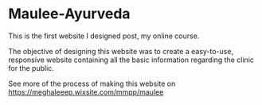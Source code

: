# Maulee-Ayurveda

This is the first website I designed post, my online course.

The objective of designing this website was to create a easy-to-use, responsive website containing all the basic information regarding the clinic for the public.

See more of the process of making this website on https://meghaleeep.wixsite.com/mmpp/maulee
